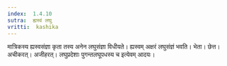 ```yaml
---
index:  1.4.10
sutra:  ह्यस्वं लघु
vritti:  kashika 
---
```


मात्रिकस्य ह्यस्वसंज्ञा कृता तस्य अनेन लघुसंज्ञा विधीयते। ह्यस्वम् अक्षरं लघुसंज्ञं भवति। भेता। छेत्त। अचीकरत्। अजीहरत्। लघुप्रदेशाः पुगन्तलघूपधस्य च इत्येवम् आदयः।

